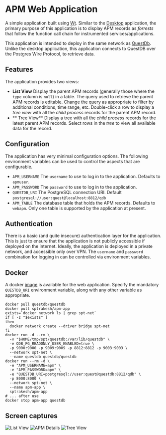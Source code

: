 # APM Web Application

A simple application built using [Wt](https://www.webtoolkit.eu/wt).  Similar to the 
[Desktop](APM-Desktop-Viewer.md) application, the primary purpose of this 
application is to display APM records as *forrests* that follow the function
call chain for instrumented services/applications.

This application is intended to deploy in the same network as [QuestDb](https://questdb.com/).
Unlike the desktop application, this application connects to QuestDB over the Postgres Wire Protocol,
to retrieve data.

## Features
The application provides two views:
* **List View** Display the parent APM records (generally those where the `type` column is `null`) in a table.
  The query used to retrieve the parent APM records is editable.  Change the query as appropriate to filter
  by additional conditions, time range, etc.
  Double-click a row to display a *tree view* with all the *child process* records for the parent APM record.
* ** Tree View** Display a tree with all the *child process* records for the latest parent APM records.  Select
  rows in the *tree* to view all available data for the record.

## Configuration
The application has very minimal configuration options.  The following environment variables can be used to
control the aspects that are configurable.
* `APM_USERNAME` The `username` to use to log in to the application.  Defaults to `apmuser`.
* `APM_PASSWORD` The `password` to use to log in to the application.
* `QUESTDB_URI` The PostgreSQL connection URI.  Default `postgresql://user:quest@localhost:8812/qdb`
* `APM_TABLE` The database table that holds the APM records.  Defaults to `webapm`.  Only one table is supported
  by the application at present.

## Authentication
There is a basic (and quite insecure) authentication layer for the application. This is just to ensure that
the application is not publicly accessible if deployed on the internet.  Ideally, the application is deployed in
a private network, and accessible only over VPN.  The `username` and `password` combination for logging in can
be controlled via environment variables.

## Docker
A docker [image](https://hub.docker.com/r/sptrakesh/apm-app) is available for the web application.
Specify the mandatory `QUESTDB_URI` environment variable, along with any other variable as
appropriate.

```shell
docker pull questdb/questdb
docker pull sptrakesh/apm-app
exists=`docker network ls | grep spt-net`
if [ -z "$exists" ]
then
  docker network create --driver bridge spt-net
fi
docker run -d --rm \
  -v "$HOME/tmp/spt/questdb:/var/lib/questdb" \
  -e QDB_PG_READONLY_USER_ENABLED=true \
  -p 9000:9000 -p 9009:9009 -p 8812:8812 -p 9003:9003 \
  --network spt-net \
  --name questdb questdb/questdb
docker run --rm -d \
  -e "APM_USERNAME=apm" \
  -e "APM_PASSWORD=apm" \
  -e "QUESTDB_URI=postgresql://user:quest@questdb:8812/qdb" \
  -p 8000:8000 \
  --network spt-net \
  --name apm-app \
  sptrakesh/apm-app
# ... after use
docker stop apm-app questdb
```

## Screen captures
<img src="apm-web-list.png" alt="List View" thumbnail="true"/>

<img src="apm-web-details.png" alt="APM Details" thumbnail="true"/>

<img src="apm-web-tree.png" alt="Tree View" thumbnail="true"/>
